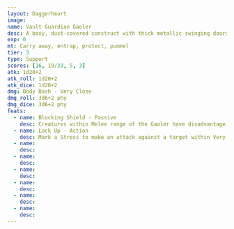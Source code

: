 ```yaml
---
layout: Daggerheart
image:
name: Vault Guardian Gaoler
desc: A boxy, dust-covered construct with thick metallic swinging doors on their torso.
exp: 0
mt: Carry away, entrap, protect, pummel
tier: 3
type: Support
scores: [16, 19/33, 5, 3]
atk: 1d20+2
atk_roll: 1d20+2
atk_dice: 1d20+2
dmg: Body Bash - Very Close
dmg_roll: 3d6+2 phy
dmg_dice: 3d6+2 phy
feats:
  - name: Blocking Shield - Passive
    desc: Creatures within Melee range of the Gaoler have disadvantage on attack rolls against them. Creatures trapped inside the Gaoler are immune to this feature.
  - name: Lock Up - Action
    desc: Mark a Stress to make an attack against a target within Very Close range. On a success, the target is Restrained within the Gaoler until freed with a successful Strength Roll (18). While Restrained, the target can only attack the Gaoler.
  - name: 
    desc: 
  - name: 
    desc: 
  - name: 
    desc: 
  - name: 
    desc: 
  - name: 
    desc: 
  - name: 
    desc: 
---
```

